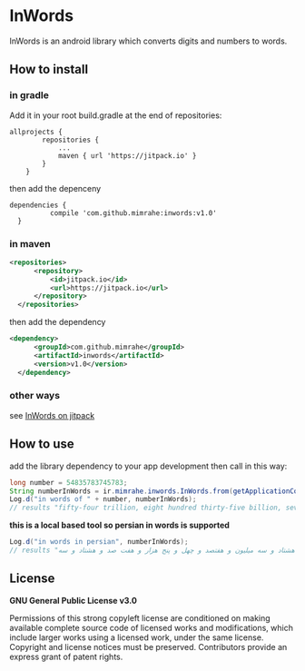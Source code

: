 # InWords
InWords is an android library which converts digits and numbers to words.

## How to install
### in gradle
Add it in your root build.gradle at the end of repositories:
```
allprojects {
		repositories {
			...
			maven { url 'https://jitpack.io' }
		}
	}
  ```
  then add the depenceny
  ```
  dependencies {
	        compile 'com.github.mimrahe:inwords:v1.0'
	}
  ```
  ### in maven
  ```xml
  <repositories>
		<repository>
		    <id>jitpack.io</id>
		    <url>https://jitpack.io</url>
		</repository>
	</repositories>
  ```
  then add the dependency
  ```xml
  <dependency>
	    <groupId>com.github.mimrahe</groupId>
	    <artifactId>inwords</artifactId>
	    <version>v1.0</version>
	</dependency>
  ```
### other ways
see [InWords on jitpack](https://jitpack.io/#mimrahe/inwords/v1.0)

## How to use
add the library dependency to your app development
then call in this way:
```java
long number = 54835783745783;
String numberInWords = ir.mimrahe.inwords.InWords.from(getApplicationContext(), number);
Log.d("in words of " + number, numberInWords);
// results "fifty-four trillion, eight hundred thirty-five billion, seven hundred eighty-three million, seven hundred forty-five thousand, seven hundred eighty-three"
```
**this is a local based tool so persian in words is supported**
```java
Log.d("in words in persian", numberInWords);
// results "پنجاه و چهار تریلیون و هشت صد و سی و پنج میلیارد و هفتصد و هشتاد و سه میلیون و هفتصد و چهل و پنج هزار و هفت صد و هشتاد و سه"
```
## License
**GNU General Public License v3.0**

Permissions of this strong copyleft license are conditioned on making available complete source code of licensed works and modifications, which include larger works using a licensed work, under the same license. Copyright and license notices must be preserved. Contributors provide an express grant of patent rights.
